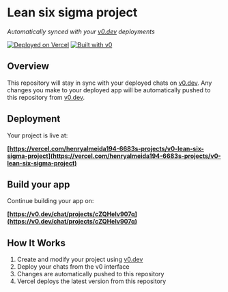 # Lean six sigma project

*Automatically synced with your [v0.dev](https://v0.dev) deployments*

[![Deployed on Vercel](https://img.shields.io/badge/Deployed%20on-Vercel-black?style=for-the-badge&logo=vercel)](https://vercel.com/henryalmeida194-6683s-projects/v0-lean-six-sigma-project)
[![Built with v0](https://img.shields.io/badge/Built%20with-v0.dev-black?style=for-the-badge)](https://v0.dev/chat/projects/cZQHelv907q)

## Overview

This repository will stay in sync with your deployed chats on [v0.dev](https://v0.dev).
Any changes you make to your deployed app will be automatically pushed to this repository from [v0.dev](https://v0.dev).

## Deployment

Your project is live at:

**[https://vercel.com/henryalmeida194-6683s-projects/v0-lean-six-sigma-project](https://vercel.com/henryalmeida194-6683s-projects/v0-lean-six-sigma-project)**

## Build your app

Continue building your app on:

**[https://v0.dev/chat/projects/cZQHelv907q](https://v0.dev/chat/projects/cZQHelv907q)**

## How It Works

1. Create and modify your project using [v0.dev](https://v0.dev)
2. Deploy your chats from the v0 interface
3. Changes are automatically pushed to this repository
4. Vercel deploys the latest version from this repository